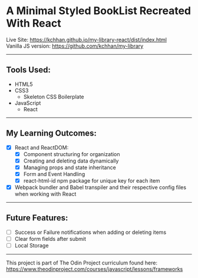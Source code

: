# A Minimal Styled BookList Recreated With React

Live Site: https://kchhan.github.io/my-library-react/dist/index.html <br />
Vanilla JS version: https://github.com/kchhan/my-library

---

## Tools Used:

- HTML5
- CSS3
  - Skeleton CSS Boilerplate
- JavaScript
  - React

---

## My Learning Outcomes:

- [x] React and ReactDOM:
  - [x] Component structuring for organization
  - [x] Creating and deleting data dynamically
  - [x] Managing props and state inheritance 
  - [x] Form and Event Handling
  - [x] react-html-id npm package for unique key for each item
- [x] Webpack bundler and Babel transpiler and their respective config files when working with React

---

## Future Features:

- [ ] Success or Failure notifications when adding or deleting items
- [ ] Clear form fields after submit
- [ ] Local Storage

---

This project is part of The Odin Project curriculum found here: <br />
https://www.theodinproject.com/courses/javascript/lessons/frameworks
